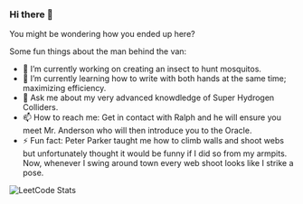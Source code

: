 ### Hi there 👋
You might be wondering how you ended up here? 

Some fun things about the man behind the van:
- 🔭 I’m currently working on creating an insect to hunt mosquitos.
- 🌱 I’m currently learning how to write with both hands at the same time; maximizing efficiency.
- 💬 Ask me about my very advanced knowdledge of Super Hydrogen Colliders.
- 📫 How to reach me: Get in contact with Ralph and he will ensure you meet Mr. Anderson who will then introduce you to the Oracle.
- ⚡ Fun fact: Peter Parker taught me how to climb walls and shoot webs but unfortunately thought it would be funny if I did so from my armpits. Now, whenever I
   swing around town every web shoot looks like I strike a pose.

![LeetCode Stats](https://leetcard.jacoblin.cool/Liebmann5?theme=dark&font=Gothic%20A1&ext=heatmap)
<!--
**Liebmann5/liebmann5** is a ✨ _special_ ✨ repository because its `README.md` (this file) appears on your GitHub profile.

Here are some ideas to get you started:

- 🔭 I’m currently working on many many prestigous and scientific and noble things that will change the world but shant bore you with all of my highly respected achievements.
- 🌱 I’m currently learning how to write with both hands at the same time; maximizing efficiency.
- 👯 I’m looking to collaborate on nothing. I'm like Rudolph but with no red-nose.  
- 🤔 I’m looking for help with Super Hydrogen Colliders.
- 💬 Ask me about my very advanced knowdledge of Super Hydrogen Colliders.
- 📫 How to reach me: Get in contact with Mr. Anderson... he will ensure we communicate via mouths.
- 😄 Todays Task: Research particle neurons related to atmospheric anomalies. Very very busy. 
- ⚡ Fun fact: Just found out people stop then go then park and then go again at Drive-Thrus. I always thought it was just a fun narrow challenge-like road to drive on.
-->
